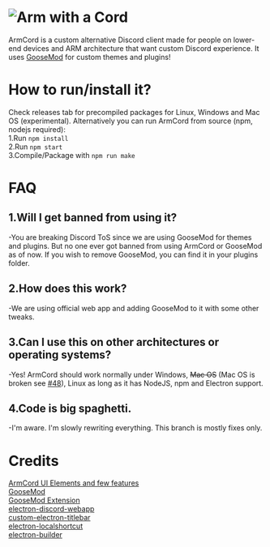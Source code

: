 
# ![Arm with a Cord](https://raw.githubusercontent.com/kckarnige/armcord/main/arm-with-a-cord.svg)
ArmCord is a custom alternative Discord client made for people on lower-end devices and ARM architecture that want custom Discord experience. It uses [GooseMod](https://goosemod.com) for custom themes and plugins!

# How to run/install it?
Check releases tab for precompiled packages for Linux, Windows and Mac OS (experimental).
Alternatively you can run ArmCord from source (npm, nodejs required):  
1.Run `npm install`   
2.Run `npm start`  
3.Compile/Package with `npm run make`    


# FAQ
## 1.Will I get banned from using it?   

 -You are breaking Discord ToS since we are using GooseMod for themes and plugins. But no one ever got banned from using ArmCord or GooseMod as of now. If you wish to remove GooseMod, you can find it in your plugins folder. 
## 2.How does this work?   

 -We are using official web app and adding GooseMod to it with some other tweaks.   
## 3.Can I use this on other architectures or operating systems?

 -Yes! ArmCord should work normally under Windows, ~~Mac OS~~ (Mac OS is broken see [#48](https://github.com/ArmCord/ArmCord/issues/48)), Linux as long as it has NodeJS, npm and Electron support.   
## 4.Code is big spaghetti.

 -I'm aware. I'm slowly rewriting everything. This branch is mostly fixes only.   

# Credits
[ArmCord UI Elements and few features](https://github.com/kckarnige)   
[GooseMod](https://github.com/GooseMod/GooseMod)   
[GooseMod Extension](https://github.com/GooseMod/extension)    
[electron-discord-webapp](https://github.com/SpacingBat3/electron-discord-webapp)    
[custom-electron-titlebar](https://github.com/AlexTorresSk/custom-electron-titlebar)    
[electron-localshortcut](https://github.com/parro-it/electron-localshortcut)    
[electron-builder](https://electron.build)    
